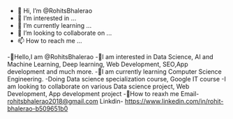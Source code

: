 - 👋 Hi, I’m @RohitsBhalerao
- 👀 I’m interested in ...
- 🌱 I’m currently learning ...
- 💞️ I’m looking to collaborate on ...
- 📫 How to reach me ...

<!---
RohitsBhalerao/RohitsBhalerao is a ✨ special ✨ repository because its `README.md` (this file) appears on your GitHub profile.
You can click the Preview link to take a look at your changes.
--->
-👋Hello,I am @RohitsBhalerao
-👀I am interested in Data Science, AI and Machine Learning, Deep learning, Web Development, SEO,App development and much more.
-🌱I am currently learning Computer Science Engineering.
-Doing Data science specialization course, Google IT course
-I am looking to collaborate on various Data science project, Web Development, App development project
-🏫How to reaxh me
   Email- rohitsbhalerao2018@gmail.com
   Linkdin- https://www.linkedin.com/in/rohit-bhalerao-b509651b0
